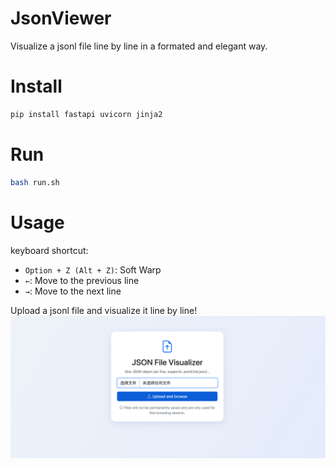 # JsonViewer
Visualize a jsonl file line by line in a formated and elegant way.

# Install
```bash
pip install fastapi uvicorn jinja2
```
# Run
```bash
bash run.sh
```

# Usage
keyboard shortcut:
- `Option + Z (Alt + Z)`: Soft Warp
- `←`: Move to the previous line
- `→`: Move to the next line


Upload a jsonl file and visualize it line by line!
![](doc/index.png)